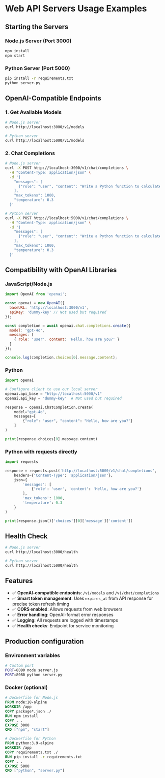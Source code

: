 # Web API Servers Usage Examples

## Starting the Servers

### Node.js Server (Port 3000)
```bash
npm install
npm start
```

### Python Server (Port 5000)
```bash
pip install -r requirements.txt
python server.py
```

## OpenAI-Compatible Endpoints

### 1. Get Available Models

```bash
# Node.js server
curl http://localhost:3000/v1/models

# Python server
curl http://localhost:5000/v1/models
```

### 2. Chat Completions

```bash
# Node.js server
curl -X POST http://localhost:3000/v1/chat/completions \
  -H "Content-Type: application/json" \
  -d '{
    "messages": [
      {"role": "user", "content": "Write a Python function to calculate factorial"}
    ],
    "max_tokens": 1000,
    "temperature": 0.3
  }'

# Python server
curl -X POST http://localhost:5000/v1/chat/completions \
  -H "Content-Type: application/json" \
  -d '{
    "messages": [
      {"role": "user", "content": "Write a Python function to calculate factorial"}
    ],
    "max_tokens": 1000,
    "temperature": 0.3
  }'
```

## Compatibility with OpenAI Libraries

### JavaScript/Node.js
```javascript
import OpenAI from 'openai';

const openai = new OpenAI({
  baseURL: 'http://localhost:3000/v1',
  apiKey: 'dummy-key' // Not used but required
});

const completion = await openai.chat.completions.create({
  model: 'gpt-4o',
  messages: [
    { role: 'user', content: 'Hello, how are you?' }
  ]
});

console.log(completion.choices[0].message.content);
```

### Python
```python
import openai

# Configure client to use our local server
openai.api_base = "http://localhost:5000/v1"
openai.api_key = "dummy-key"  # Not used but required

response = openai.ChatCompletion.create(
    model="gpt-4o",
    messages=[
        {"role": "user", "content": "Hello, how are you?"}
    ]
)

print(response.choices[0].message.content)
```

### Python with requests directly
```python
import requests

response = requests.post('http://localhost:5000/v1/chat/completions', 
    headers={'Content-Type': 'application/json'},
    json={
        'messages': [
            {'role': 'user', 'content': 'Hello, how are you?'}
        ],
        'max_tokens': 1000,
        'temperature': 0.3
    }
)

print(response.json()['choices'][0]['message']['content'])
```

## Health Check

```bash
# Node.js server
curl http://localhost:3000/health

# Python server
curl http://localhost:5000/health
```

## Features

- ✅ **OpenAI-compatible endpoints**: `/v1/models` and `/v1/chat/completions`
- ✅ **Smart token management**: Uses `expires_at` from API response for precise token refresh timing
- ✅ **CORS enabled**: Allows requests from web browsers
- ✅ **Error handling**: OpenAI-format error responses
- ✅ **Logging**: All requests are logged with timestamps
- ✅ **Health checks**: Endpoint for service monitoring

## Production configuration

### Environment variables
```bash
# Custom port
PORT=8080 node server.js
PORT=8080 python server.py
```

### Docker (optional)
```dockerfile
# Dockerfile for Node.js
FROM node:18-alpine
WORKDIR /app
COPY package*.json ./
RUN npm install
COPY . .
EXPOSE 3000
CMD ["npm", "start"]

# Dockerfile for Python
FROM python:3.9-alpine
WORKDIR /app
COPY requirements.txt ./
RUN pip install -r requirements.txt
COPY . .
EXPOSE 5000
CMD ["python", "server.py"]
```
